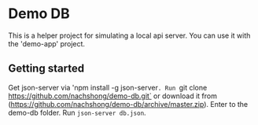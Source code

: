 # Demo DB

This is a helper project for simulating a local api server.
You can use it with the 'demo-app' project.

## Getting started

Get json-server via 'npm install -g json-server`.
Run `git clone https://github.com/nachshong/demo-db.git` or download it from (https://github.com/nachshong/demo-db/archive/master.zip).
Enter to the demo-db folder.
Run `json-server db.json`.
